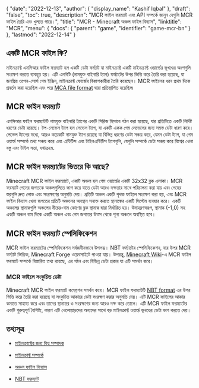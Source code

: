 {
  "date": "2022-12-13",
  "author": {
    "display_name": "Kashif Iqbal"
  },
  "draft": "false",
  "toc": true,
  "description": "MCR ফাইল ফরম্যাট এবং API সম্পর্কে জানুন যেগুলি MCR ফাইল তৈরি এবং খুলতে পারে।",
  "title": "MCR - Minecraft অঞ্চল ফাইল বিন্যাস",
  "linktitle": "MCR",
  "menu": {
    "docs": {
      "parent": "game",
      "identifier": "game-mcr-bn"
    }
  },
  "lastmod": "2022-12-14"
}

## একটি MCR ফাইল কি?

মাইনক্রাফ্ট এমসিআর ফাইল ফরম্যাট হল একটি ডেটা ফর্ম্যাট যা মাইনক্রাফ্ট একটি মাইনক্রাফ্ট ওয়ার্ল্ডের ভূখণ্ডের অংশগুলি সংরক্ষণ করতে ব্যবহৃত হয়। এটি এনবিটি (নামযুক্ত বাইনারি ট্যাগ) ফর্ম্যাটের উপর ভিত্তি করে তৈরি করা হয়েছে, যা জনপ্রিয় ওপেন-সোর্স গেম ইঞ্জিন, মাইনক্রাফ্ট ফোর্জের বিকাশকারীরা তৈরি করেছেন। MCR ফাইলের ধরন প্রথম দিকে প্রবর্তন করা হয়েছিল এবং পরে [MCA file format](/game/mca/) দ্বারা প্রতিস্থাপিত হয়েছিল৷

## MCR ফাইল ফরম্যাট

এমসিআর ফাইল ফরম্যাটটি নামযুক্ত বাইনারি ট্যাগের একটি সিরিজ হিসাবে গঠন করা হয়েছে, যার প্রতিটিতে একটি নির্দিষ্ট ধরণের ডেটা রয়েছে। টপ-লেভেল ট্যাগ হল লেভেল ট্যাগ, যা একটি একক গেম লেভেলের জন্য সমস্ত ডেটা ধারণ করে। লেভেল ট্যাগের মধ্যে, আরও কয়েকটি নামযুক্ত ট্যাগ রয়েছে যা বিভিন্ন ধরণের ডেটা সঞ্চয় করে, যেমন ডেটা ট্যাগ, যা গেম ওয়ার্ল্ড সম্পর্কে তথ্য সঞ্চয় করে এবং এন্টিটিস এবং টাইলএন্টিটিস ট্যাগগুলি, যেগুলি সম্পর্কে ডেটা সঞ্চয় করে বিশ্বের খেলা বস্তু এবং টাইল সত্তা, যথাক্রমে.

## MCR ফাইল ফরম্যাটের ভিতরে কি আছে?

Minecraft MCR ফাইল ফরম্যাটে, একটি অঞ্চল হল গেম ওয়ার্ল্ডের একটি 32x32 ব্লক এলাকা। MCR ফরম্যাট গেমের জগতকে অঞ্চলগুলিতে ভাগ করে যাতে ডেটা আরও দক্ষতার সাথে পরিচালনা করা যায় এবং গেমের স্তরগুলি দ্রুত লোড এবং সংরক্ষণের অনুমতি দেয়। প্রতিটি অঞ্চল একটি পৃথক ফাইলে সংরক্ষণ করা হয়, এবং MCR ফাইল বিন্যাস খেলা জগতের প্রতিটি অঞ্চলের অবস্থান সনাক্ত করতে স্থানাঙ্কের একটি সিস্টেম ব্যবহার করে। একটি অঞ্চলের স্থানাঙ্কগুলি অঞ্চলের নীচের-বাম কোণের ব্লক স্থানাঙ্ক দ্বারা নির্ধারিত হয়। উদাহরণস্বরূপ, স্থানাঙ্ক (-1,0) সহ একটি অঞ্চল বাম দিকে একটি অঞ্চল এবং গেম জগতের উত্স থেকে শূন্য অঞ্চলে অবস্থিত হবে।

## MCR ফাইল ফরম্যাট স্পেসিফিকেশন

MCR ফাইল ফরম্যাটের স্পেসিফিকেশন সর্বজনীনভাবে উপলব্ধ। NBT ফর্ম্যাটের স্পেসিফিকেশন, যার উপর MCR ফর্ম্যাট ভিত্তিক, Minecraft Forge ওয়েবসাইটে পাওয়া যায়। উপরন্তু, [Minecraft Wiki](https://minecraft.fandom.com/wiki/Region_file_format)-এ MCR ফাইল ফরম্যাট সম্পর্কে বিস্তারিত তথ্য রয়েছে, এর গঠন এবং বিভিন্ন ডেটা প্রকার যা এটি সমর্থন করে।

### MCR ফাইলে সংকুচিত ডেটা

Minecraft MCR ফাইল ফরম্যাট কম্প্রেশন সমর্থন করে। MCR ফাইল ফরম্যাটটি [NBT format](https://minecraft.fandom.com/wiki/NBT_format) এর উপর ভিত্তি করে তৈরি করা হয়েছে যা সংকুচিত আকারে ডেটা সংরক্ষণ করার অনুমতি দেয়। এটি MCR ফাইলের আকার কমাতে সাহায্য করে এবং তাদের স্থানান্তর ও সংরক্ষণের জন্য আরও দক্ষ করে তোলে। এটি MCR ফাইল ফরম্যাটের একটি গুরুত্বপূর্ণ বৈশিষ্ট্য, কারণ এটি খেলোয়াড়দের অন্যদের সাথে বড় মাইনক্রাফ্ট ওয়ার্ল্ড ভূখণ্ডের ডেটা ভাগ করতে দেয়।

## তথ্যসূত্র

* [মাইনক্রাফ্টের জন্য বিশ্ব সম্পাদক](https://www.mcedit.net/)

* [মাইনক্রাফ্ট সম্পর্কে](https://www.minecraft.net/)

* [অঞ্চল ফাইল বিন্যাস](https://minecraft.fandom.com/wiki/Region_file_format)

* [NBT ফরম্যাট](https://minecraft.fandom.com/wiki/NBT_format)


